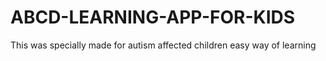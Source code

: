 # ABCD-LEARNING-APP-FOR-KIDS
This was specially made for autism affected children easy way of learning

